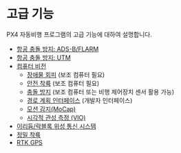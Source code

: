 # 고급 기능

PX4 자동비행 프로그램의 고급 기능에 대하여 설명합니다.

* [항공 충돌 방지: ADS-B/FLARM](../advanced_features/traffic_avoidance_adsb.md)
* [항공 충돌 방지: UTM](../advanced_features/traffic_avoidance_utm.md)
* [컴퓨터 비전](../computer_vision/README.md) 
  * [장애물 회피](../computer_vision/obstacle_avoidance.md) (보조 컴퓨터 필요)
  * [안전 착륙](../computer_vision/safe_landing.md) (보조 컴퓨터 필요)
  * [충돌 방지](../computer_vision/collision_prevention.md) (보조 컴퓨터 또는 비행 제어장치 센서 활용 가능)
  * [경로 계획 인터페이스](../computer_vision/path_planning_interface.md) (개발자 인터페이스)
  * [모션 감지(MoCap)](../computer_vision/motion_capture.md)
  * [시각적 관성 측정 (VIO)](../computer_vision/visual_inertial_odometry.md)
* [이리듐/락블록 위성 통신 시스템](../advanced_features/satcom_roadblock.md)
* [정밀 착륙](../advanced_features/precland.md)
* [RTK GPS](../advanced_features/rtk-gps.md)
